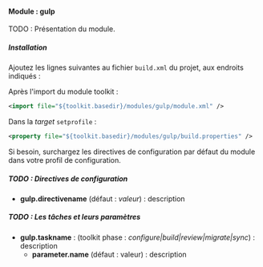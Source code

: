 #### Module : gulp

TODO : Présentation du module.

##### Installation

Ajoutez les lignes suivantes au fichier ```build.xml``` du projet, aux endroits indiqués :
   
Après l'import du module toolkit :
 ```xml
 <import file="${toolkit.basedir}/modules/gulp/module.xml" />
 ```

Dans la *target* ```setprofile``` :
```xml
<property file="${toolkit.basedir}/modules/gulp/build.properties" />
```

Si besoin, surchargez les directives de configuration par défaut du module dans votre profil de configuration.

##### TODO : Directives de configuration

* **gulp.directivename** (défaut : *valeur*) : description

##### TODO : Les tâches et leurs paramètres

* **gulp.taskname** : (toolkit phase : *configure|build|review|migrate|sync*) : description
    * **parameter.name** (défaut : valeur) : description

